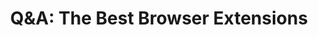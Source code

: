 ---
title: "Q&A: The Best Browser Extensions"
description: "Q&A193: What are our recommendations for content-blockers and browser extensions? Why do people accept the lie of &quot;anonymized&quot; telemetry? Do we have any experience with privacy.com cards being blocked?"
datePublished: 2024-09-04
dateUpdated: 2024-09-04
linkYouTube: "https://www.youtube.com/watch?v=1PCmeG79ITs"
linkForum: "https://discuss.techlore.tech/t/q-a-the-best-browser-extensions/9856"
linkPeerTube: "https://neat.tube/w/8Ap8p3HbEyzNrCmDJkj6px"
tags: ["SR","Q&A"]
---